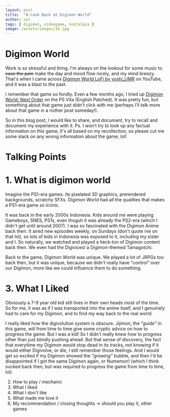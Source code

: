 ```yaml
---
layout: post
title:  "A Look Back at Digimon World"
author: sal
tags: [ digimon, videogame, nostalgia ]
image: /assets/images/16.jpg
---
```

# Digimon World
Work is so stressful and tiring. I'm always on the lookout for some music to ~~ease the pain~~ make the day and mood flow nicely, and my mind breezy.
That's when I came across [Digimon World LoFi by yoshi_UMR](https://www.youtube.com/watch?v=xqM8L6-dCn0&t=1732s&pp=ygUJeW9zaGlfdW1y) on YouTube,
and it was a blast to the past.

I remember that game so fondly. Even a few months ago, I tried up [Digimon World: Next Order](https://en.bandainamcoent.eu/digimon/digimon-world-next-order) on the PS Vita (English Patched). It was pretty fun, but something about that game just didn't click with me (perhaps I'll talk more about that game in a nother post someday!).

So in this blog post, I would like to share, and document, try to recall and document my experience with it.
Ps. I won't try to look up any factual information on this game, it's all based on my recollection, so please cut me some slack on any wrong information about the game, lol!

# Talking Points
# 1. What is digimon world
Imagine the PS1-era games. Its pixelated 3D graphics, prerendered backgrounds, scratchy SFXs. Digimon World had all the qualities that makes a PS1-era game so iconic. 

It was back in the early 2000s Indonesia. Kids around me were playing Gameboys, SNES, PS1s, even thoguh it was already the PS2-era (which I didn't get until around 2007). I was so fascinated with the Digimon Anime back then. It aired new episodes weekly, on Sundays (don't quote me on that lol), so lots of kids in Indonesia was exposed to it, including my sister and I. So naturally, we watched and played a heck-ton of Digimon content back then. We even had the Digivices! a Digimon-themed Tamagotchi.

Back to the game, Digimon World was unique. We played a lot of JRPGs too back then, but it was unique, because we didn't really have _"control"_ over our Digimon, more like we could influence them to do something. 

# 3. What I Liked
Obviously a 7-9 year old kid still lives in their own heads most of the time. So for me, it was as if I was transported into the anime itself, and I genuinely had to care for my Digimon, and to find my way back to the real world.

I really liked how the digivolution system is obscure. Jijimon, the _"guide"_ in this game, will from time to time give some cryptic advice on how to progress the game. But I was a kid! So I didn't really knew how to progress other than just blindly pushing ahead. But that sense of discovery, the fact that everytime my Digimon would stop dead in its tracks, not knowing if it would either Digivolve, or die, I still remember those feelings. And I would get so excited if my Digimon showed the _"growing"_ bubble, and then I'd be disappointed if I got the same Digimon again, or Numemon! (which I think sucked back then, but was required to progress the game from time to time, lol)

2. How to play / mechanic
3. What I liked
4. What I don't like
5. What made me love it
6. My recommendation / closing thoughts -> should you play it, other games


